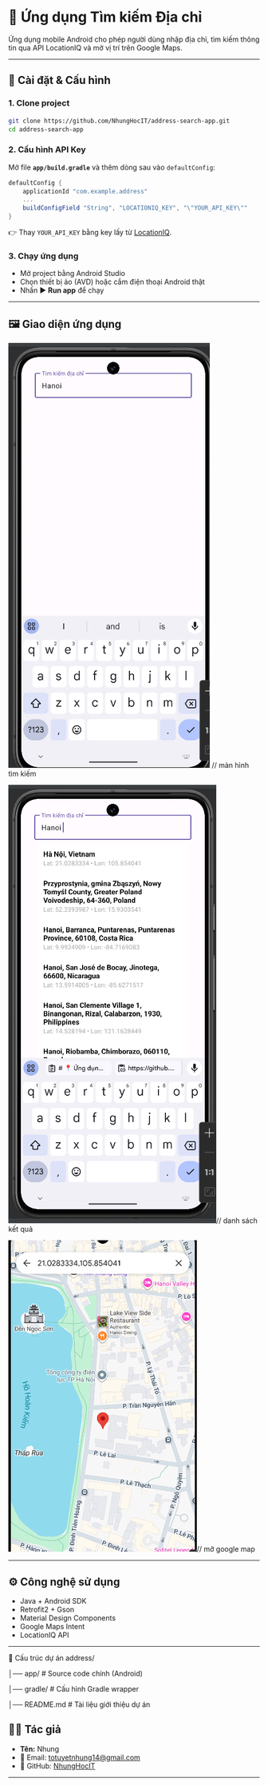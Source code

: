 # 📍 Ứng dụng Tìm kiếm Địa chỉ

Ứng dụng mobile Android cho phép người dùng nhập địa chỉ, tìm kiếm thông tin qua API LocationIQ và mở vị trí trên Google Maps.

---

## 🚀 Cài đặt & Cấu hình

### 1. Clone project

```bash
git clone https://github.com/NhungHocIT/address-search-app.git
cd address-search-app
```

### 2. Cấu hình API Key

Mở file **`app/build.gradle`** và thêm dòng sau vào `defaultConfig`:

```gradle
defaultConfig {
    applicationId "com.example.address"
    ...
    buildConfigField "String", "LOCATIONIQ_KEY", "\"YOUR_API_KEY\""
}
```

👉 Thay `YOUR_API_KEY` bằng key lấy từ [LocationIQ](https://locationiq.com/).

### 3. Chạy ứng dụng

- Mở project bằng Android Studio
- Chọn thiết bị ảo (AVD) hoặc cắm điện thoại Android thật
- Nhấn ▶️ **Run app** để chạy

---

## 🖼️ Giao diện ứng dụng

![alt text](image.png) // màn hình tìm kiếm

![alt text](image-1.png)// danh sách kết quả

![alt text](image-2.png)// mở google map


---

## ⚙️ Công nghệ sử dụng

- Java + Android SDK
- Retrofit2 + Gson
- Material Design Components
- Google Maps Intent
- LocationIQ API

---

📂 Cấu trúc dự án address/

│── app/ # Source code chính (Android)

│── gradle/ # Cấu hình Gradle wrapper

│── README.md # Tài liệu giới thiệu dự án

## 👨‍💻 Tác giả

- **Tên:** Nhung
- 📧 Email: totuyetnhung14@gmail.com
- 📌 GitHub: [NhungHocIT](https://github.com/NhungHocIT)

---
